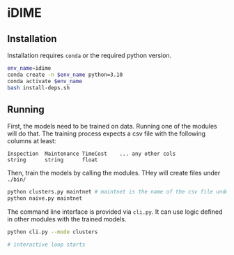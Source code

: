 # iDIME

## Installation

Installation requires `conda` or the required python version.

```bash
env_name=idime
conda create -n $env_name python=3.10
conda activate $env_name
bash install-deps.sh
```

## Running

First, the models need to be trained on data. Running one of the modules will do that. The training process expects a csv file with the following columns at least:

```
Inspection  Maintenance TimeCost    ... any other cols
string      string      float
```

Then, train the models by calling the modules. THey will create files under `./bin/`

```bash
python clusters.py maintnet # maintnet is the name of the csv file under ./data
python naive.py maintnet
```

The command line interface is provided via `cli.py`. It can use logic defined in other modules with the trained models.

```bash
python cli.py --mode clusters

# interactive loop starts
```